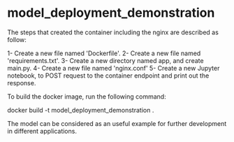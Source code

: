 # model_deployment_demonstration


The steps that created the container including the nginx are described as follow:

1- Create a new file named 'Dockerfile'.
2- Create a new file named 'requirements.txt'.
3- Create a new directory named app, and create main.py.
4- Create a new file named 'nginx.conf'
5- Create a new Jupyter notebook, to POST request to the container endpoint and print out the response. 


To build the docker image, run the following command:

docker build -t model_deployment_demonstration .


The model can be considered as an useful example for further development in different applications.  

